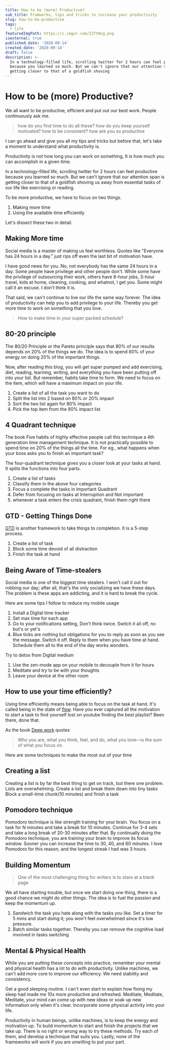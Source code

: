 ```yaml
---
title: How to be (more) Productive?
sub_title: Framworks, tips and tricks to increase your productivity
slug: how-to-be-productive
tags:
  - life
featuredImgPath: https://i.imgur.com/I2TtWvg.png
isexternal: true
published_date: '2020-09-14'
created_date: '2020-09-14'
draft: false
description: >-
  In a technology-filled life, scrolling twitter for 2 hours can feel productive
  because you learned so much. But we can't ignore that our attention span is
  getting closer to that of a goldfish shoving
---
```


# How to be (more) Productive?

We all want to be productive, efficient and put out our best work. People continuously ask me.

> how do you find time to do all these? how do you keep yourself motivated? how to be consistent? how are you so productive

I can go ahead and give you all my tips and tricks but before that, let's take a moment to understand what productivity is.

Productivity is not how long you can work on something, It is how much you can accomplish in a given time.

In a technology-filled life, scrolling twitter for 2 hours can feel productive because you learned so much. But we can't ignore that our attention span is getting closer to that of a goldfish shoving us away from essential tasks of our life like exercising or reading.

To be more productive, we have to focus on two things.

1. Making more time
2. Using the available time efficiently

Let's dissect these two in detail.

## Making More time

Social media is a master of making us feel worthless. Quotes like "Everyone has 24 hours in a day." just rips off even the last bit of motivation have.

I have good news for you. No, not everybody has the same 24 hours in a day. Some people have privilege and other people don't. While some have the privilege of outsourcing their work, others have 8-hour jobs, 3-hour travel, kids at home, cleaning, cooking, and whatnot, I get you. Some might call it an excuse. I don't think it is.

That said, we can't continue to live our life the same way forever. The idea of productivity can help you to add privilege to your life. Thereby you get more time to work on something that you love.

> How to make time in your super packed schedule?

## 80-20 principle

The 80/20 Principle or the Pareto principle says that 80% of our results depends on 20% of the things we do. The idea is to spend 80% of your energy on doing 20% of the important things.

Now, after reading this blog, you will get super pumped and add exercising, diet, reading, learning, writing, and everything you have been putting off into your list. But remember, habits take time to form. We need to focus on the item, which will have a maximum impact on your life.

1. Create a list of all the task you want to do
2. Split the list into 2 based on 80% or 20% impact
3. Sort the two list again for 80% impact
4. Pick the top item from the 80% impact list

## 4 Quadrant technique

The book Five habits of highly effective people call this technique a 4th generation time management technique. It is not practically possible to spend time on 20% of the things all the time. For eg., what happens when your boss asks you to finish an important task?

The four-quadrant technique gives you a closer look at your tasks at hand. It splits the functions into four parts.

1. Create a list of tasks
2. Classify them in the above four categories
3. Focus a complete the tasks in Important Quadrant
4. Defer from focusing on tasks at Interruption and Not important
5. whenever a task enters the crisis quadrant, finish them right there

## GTD - Getting Things Done

[GTD](https://amzn.to/2FpQqFr) is another framework to take things to completion. It is a 5-step process.

1. Create a list of task
2. Block some time devoid of all distraction
3. Finish the task at hand

## Being Aware of Time-stealers

Social media is one of the biggest time stealers. I won't call it out for robbing our day; after all, that's the only socializing we have these days. The problem is these apps are addicting, and it is hard to break the cycle.

Here are some tips I follow to reduce my mobile usage

1. Install a Digital time tracker
2. Set max time for each app
3. Go to your notifications setting, Don't think twice. Switch it all off, no but's or yet's
4. Blue ticks are nothing but obligations for you to reply as soon as you see the message. Switch it off. Reply to them when you have time at hand. Schedule them all to the end of the day works wonders.

Try to detox from Digital medium

1. Use the zen-mode app on your mobile to decouple from it for hours
2. Meditate and try to be with your thoughts
3. Leave your device at the other room

## How to use your time efficiently?

Using time efficiently means being able to focus on the task at hand. It's called being in the state of [flow](https://amzn.to/35v4YhG). Have you ever captured all the motivation to start a task to find yourself lost on youtube finding the best playlist? Been there, done that.

As the book [Deep work](https://amzn.to/2DVa5w7) quotes

> Who you are, what you think, feel, and do, what you love—is the sum of what you focus on.

Here are some techniques to make the most out of your time

## Creating a list

Creating a list is by far the best thing to get on track, but there one problem. Lists are overwhelming. Create a list and break them down into tiny tasks Block a small-time chunk(10 minutes) and finish a task

## Pomodoro technique

Pomodoro technique is like strength training for your brain. You focus on a task for N minutes and take a break for 10 minutes. Continue for 3-4 sets and take a long break of 20-30 minutes after that. By continually doing the Pomodoro technique, you are training your brain to improve its focus window. Sooner you can increase the time to 30, 40, and 60 minutes. I love Pomodoro for this reason, and the longest streak I had was 3 hours.

## Building Momentum

> One of the most challenging thing for writers is to stare at a blank page

We all have starting trouble, but once we start doing one thing, there is a good chance we might do other things. The idea is to fuel the passion and keep the momentum up.

1. Sandwich the task you hate along with the tasks you like. Set a timer for 5 mins and start doing it; you won't feel overwhelmed since it's low pressure.
2. Batch similar tasks together. Thereby you can remove the cognitive load involved in tasks switching

## Mental & Physical Health

While you are putting these concepts into practice, remember your mental and physical health has a lot to do with productivity. Unlike machines, we can't add more core to improve our efficiency. We need stability and consistency.

Get a good sleeping routine. I can't even start to explain how fixing my sleep had made me 10x more productive and refreshed. Meditate, Meditate, Meditate, your mind can come up with new ideas or soak up new information only when it's clear. Incorporate some physical activity into your life.

Productivity in human beings, unlike machines, is to keep the energy and motivation up. To build momentum to start and finish the projects that we take up. There is no right or wrong way to try these methods. Try each of them, and develop a technique that suits you. Lastly, none of the frameworks will work if you are unwilling to put your part.
